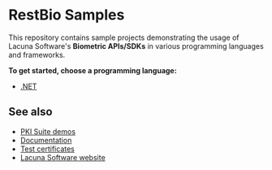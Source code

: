 # RestBio Samples

This repository contains sample projects demonstrating the usage of Lacuna Software's
**Biometric APIs/SDKs** in various programming languages and frameworks.

**To get started, choose a programming language:**

* [.NET](dotnet/)

## See also

* [PKI Suite demos](https://demos.lacunasoftware.com/)
* [Documentation](https://docs.lacunasoftware.com/)
* [Test certificates](https://docs.lacunasoftware.com/articles/pki-guide/test-certs)
* [Lacuna Software website](https://www.lacunasoftware.com/)
